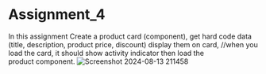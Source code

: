 # Assignment_4
In this assignment Create a product card (component), get hard code data (title, description, product price, discount) display them on card,
//when you load the card, it should show activity indicator then load the product component.
![Screenshot 2024-08-13 211458](https://github.com/user-attachments/assets/6c450064-87d2-4c9f-99bd-964849181799)
